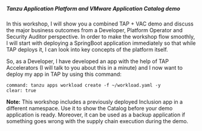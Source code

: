 
##### Tanzu Application Platform and VMware Application Catalog demo

In this workshop, I will show you a combined TAP + VAC demo and discuss the major business outcomes from a Developer, Platform Operator and Security Auditor perspective.
In order to make the workshop flow smoothly, I will start with deploying a SpringBoot application immediately so that while TAP deploys it, I can look into key concepts of the platform itself. 

So, as a Developer, I have developed an app with the help of TAP Accelerators (I will talk to you about this in a minute) and I now want to deploy my app in TAP by using this command:

```terminal:execute
command: tanzu apps workload create -f ~/workload.yaml -y
clear: true
```

**Note:** This workshop includes a previously deployed Inclusion app in a different namespace. Use it to show the Catalog before your demo application is ready. Moreover, it can be used as a backup application if something goes wrong with the supply chain execution during the demo.